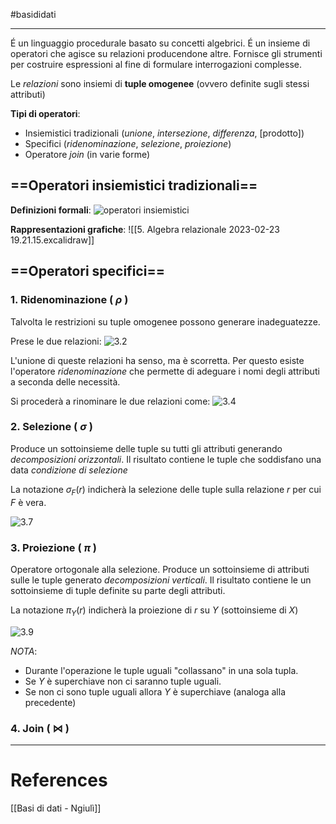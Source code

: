 #basididati 

---
É un linguaggio procedurale basato su concetti algebrici. É un insieme di operatori che agisce su relazioni producendone altre. Fornisce gli strumenti per costruire espressioni al fine di formulare interrogazioni complesse.

Le *relazioni* sono insiemi di **tuple omogenee** (ovvero definite sugli stessi attributi)

**Tipi di operatori**:
- Insiemistici tradizionali (*unione*, *intersezione*, *differenza*, [prodotto])
- Specifici (*ridenominazione*, *selezione*, *proiezione*)
- Operatore *join* (in varie forme)

## ==Operatori insiemistici tradizionali==

**Definizioni formali**:
![operatori insiemistici](https://i.imgur.com/JQ0oAeh.jpg)

**Rappresentazioni grafiche**:
![[5. Algebra relazionale 2023-02-23 19.21.15.excalidraw]]

## ==Operatori specifici==

### 1. Ridenominazione ( $\rho$ )
Talvolta le restrizioni su tuple omogenee possono generare inadeguatezze.

Prese le due relazioni:
![3.2](https://i.imgur.com/NjapQ2i.jpg)

L'unione di queste relazioni ha senso, ma è scorretta. Per questo esiste l'operatore *ridenominazione* che permette di adeguare i nomi degli attributi a seconda delle necessità.

Si procederà a rinominare le due relazioni come:
![3.4](https://i.imgur.com/7q0rj2R.jpg)

### 2. Selezione ( $\sigma$ )
Produce un sottoinsieme delle tuple su tutti gli attributi generando *decomposizioni orizzontali*.
Il risultato contiene le tuple che soddisfano una data *condizione di selezione*

La notazione $\sigma_F(r)$ indicherà la selezione delle tuple sulla relazione *r* per cui *F* è vera.

![3.7](https://i.imgur.com/b1ZZaQ8.jpg)

### 3. Proiezione ( $\pi$ )
Operatore ortogonale alla selezione.
Produce un sottoinsieme di attributi sulle le tuple generato *decomposizioni verticali*.
Il risultato contiene le un sottoinsieme di tuple definite su parte degli attributi.

La notazione $\pi_Y(r)$ indicherà la proiezione di *r* su *Y* (sottoinsieme di *X*)

![3.9](https://i.imgur.com/oFGTk8n.jpg)

*NOTA*: 
- Durante l'operazione le tuple uguali "collassano" in una sola tupla.
- Se *Y* è superchiave non ci saranno tuple uguali.
- Se non ci sono tuple uguali allora *Y* è superchiave (analoga alla precedente)

### 4. Join ( ⋈ )


---
# References
[[Basi di dati - Ngiulì]]
